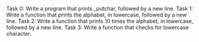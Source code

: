 Task 0: Write a program that prints _putchar, followed by a new line.
Task 1: Write a function that prints the alphabet, in lowercase, followed by a new line.
Task 2: Write a function that prints 10 times the alphabet, in lowercase, followed by a new line.
Task 3: Write a function that checks for lowercase character.

